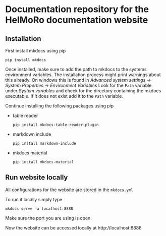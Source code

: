# Documentation repository for the HelMoRo documentation website

## Installation

First install mkdocs using pip

```
pip install mkdocs 
```

Once installed, make sure to add the path to mkdocs to the systems environment variables. The installation process might print warnings about this already.
On windows this is found in *Advanced system settings* $\rightarrow$ *System Properties* $\rightarrow$ *Environment Variables*
Look for the ``Path`` variable under *System variables* and check for the directory containing the mkdocs executable. If it does not exist add it to the ``Path`` variable.

Continue installing the following packages using pip

- table reader
  ```
  pip install mkdocs-table-reader-plugin 
  ```
- markdown include
  ```
  pip install markdown-include 
  ```
- mkdocs material
  ```
  pip install mkdocs-material
  ```

## Run website locally

All configurations for the website are stored in the ``mkdocs.yml``

To run it locally simply type

```
mkdocs serve -a localhost:8888
```
Make sure the port you are using is open.

Now the website can be accessed locally at http://localhost:8888

